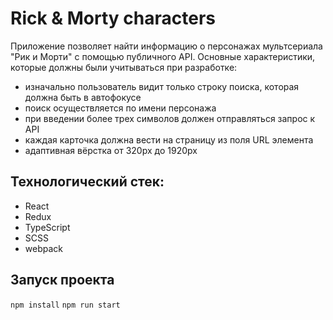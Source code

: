 # Rick & Morty characters

Приложение позволяет найти информацию о персонажах мультсериала "Рик и Морти" с помощью публичного API. 
Основные характеристики, которые должны были учитываться при разработке:
- изначально пользователь видит только строку поиска, которая должна быть в автофокусе
- поиск осуществляется по имени персонажа
- при введении более трех символов должен отправляться запрос к API
- каждая карточка должна вести на страницу из поля URL элемента
- адаптивная вёрстка от 320px до 1920px

## Технологический стек:
- React
- Redux
- TypeScript
- SCSS
- webpack

## Запуск проекта
`npm install`
`npm run start`